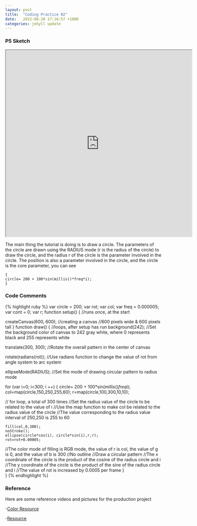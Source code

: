 ```yaml
---
layout: post
title:  "Coding Practice 02"
date:   2022-08-20 17:16:57 +1000
categories: jekyll update
---
```

### P5 Sketch
<iframe width=600 height=600 src="https://editor.p5js.org/GuiGui0v0/full/p9fkgsD6W"> </iframe>

The main thing the tutorial is doing is to draw a circle. The parameters of the circle are drawn using the RADIUS mode (r is the radius of the circle) to draw the circle, and the radius r of the circle is the parameter involved in the circle. The position is also a parameter involved in the circle, and the circle is the core parameter, you can see

```
{
circle= 200 + 100*sin(millis()*freq*i);
}
```

### Code Comments

{% highlight ruby %}
var circle = 200;
var rot;
var col; 
var freq = 0.000005; 
var cont = 0;
var r;
function setup() { //runs once, at the start
  
  createCanvas(600, 600);
//creating a canvas
//600 pixels wide & 600 pixels tall
}
function draw() { //loops, after setup has run
  background(242);
//Set the background color of canvas to 242 gray white, where 0 represents black and 255 represents white
  
  translate(300, 300);
//Rotate the overall pattern in the center of canvas
  
  rotate(radians(rot));
//Use radians function to change the value of rot from angle system to arc system
  
  ellipseMode(RADIUS);
//Set the mode of drawing circular pattern to radius mode
  
  for (var i=0; i<300; i ++) {
    circle= 200 + 100*sin(millis()*freq*i);
    col=map(circle,150,250,255,60);
    r=map(circle,100,300,10,10);
    
// for loop, a total of 300 times
//Set the radius value of the circle to be related to the value of i
//Use the map function to make col be related to the radius value of the circle
//The value corresponding to the radius value interval of 250,250 is 255 to 60
    
    fill(col,0,300);
    noStroke();
    ellipse(circle*cos(i), circle*sin(i),r,r);    
    rot=rot+0.00005;
//The color mode of filling is RGB mode, the value of r is col, the value of g is 0, and the value of b is 300
//No outline
//Draw a circular pattern
//The x coordinate of the circle is the product of the cosine of the radius circle and i
//The y coordinate of the circle is the product of the sine of the radius circle and i
//The value of rot is increased by 0.0005 per frame
 }	
}
{% endhighlight %}

### Reference
Here are some reference videos and pictures for the production project

-[Color Resource](https://www.w3schools.com/colors/colors_groups.asp)

-[Resource](https://coderdojo-nijmegen.nl/instructies/p5.js-art/)
